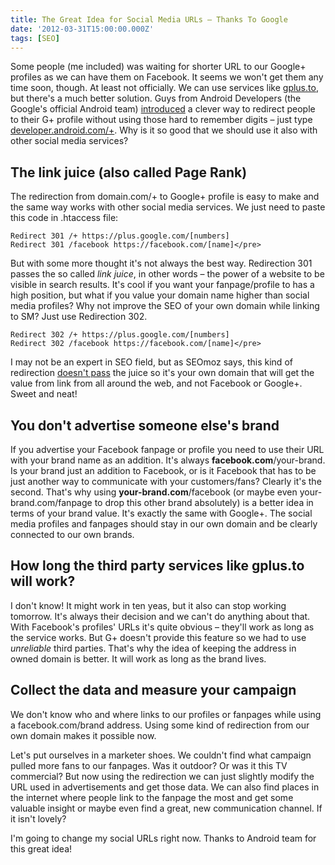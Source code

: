 ```yaml
---
title: The Great Idea for Social Media URLs – Thanks To Google
date: '2012-03-31T15:00:00.000Z'
tags: [SEO]
---
```


Some people (me included) was waiting for shorter URL to our Google+ profiles as we can have them on Facebook. It seems we won't get them any time soon, though. At least not officially. We can use services like [gplus.to](http://gplus.to/), but there's a much better solution. Guys from Android Developers (the Google's official Android team) [introduced](https://plus.google.com/u/0/108967384991768947849/posts/fY47e78z1mP) a clever way to redirect people to their G+ profile without using those hard to remember digits – just type [developer.android.com/+](http://developer.android.com/+). Why is it so good that we should use it also with other social media services?

## The link juice (also called Page Rank)

The redirection from domain.com/+ to Google+ profile is easy to make and the same way works with other social media services. We just need to paste this code in .htaccess file:

```
Redirect 301 /+ https://plus.google.com/[numbers]
Redirect 301 /facebook https://facebook.com/[name]</pre>
```

But with some more thought it's not always the best way. Redirection 301 passes the so called _link juice_, in other words – the power of a website to be visible in search results. It's cool if you want your fanpage/profile to has a high position, but what if you value your domain name higher than social media profiles? Why not improve the SEO of your own domain while linking to SM? Just use Redirection 302.

```
Redirect 302 /+ https://plus.google.com/[numbers]
Redirect 302 /facebook https://facebook.com/[name]</pre>
```

I may not be an expert in SEO field, but as SEOmoz says, this kind of redirection [doesn't pass](http://www.seomoz.org/learn-seo/redirection) the juice so it's your own domain that will get the value from link from all around the web, and not Facebook or Google+. Sweet and neat!

## You don't advertise someone else's brand

If you advertise your Facebook fanpage or profile you need to use their URL with your brand name as an addition. It's always **facebook.com**/your-brand. Is your brand just an addition to Facebook, or is it Facebook that has to be just another way to communicate with your customers/fans? Clearly it's the second. That's why using **your-brand.com**/facebook (or maybe even your-brand.com/fanpage to drop this other brand absolutely) is a better idea in terms of your brand value. It's exactly the same with Google+. The social media profiles and fanpages should stay in our own domain and be clearly connected to our own brands.

## How long the third party services like gplus.to will work?

I don't know! It might work in ten yeas, but it also can stop working tomorrow. It's always their decision and we can't do anything about that. With Facebook's profiles' URLs it's quite obvious – they'll work as long as the service works. But G+ doesn't provide this feature so we had to use _unreliable_ third parties. That's why the idea of keeping the address in owned domain is better. It will work as long as the brand lives.

## Collect the data and measure your campaign

We don't know who and where links to our profiles or fanpages while using a facebook.com/brand address. Using some kind of redirection from our own domain makes it possible now.

Let's put ourselves in a marketer shoes. We couldn't find what campaign pulled more fans to our fanpages. Was it outdoor? Or was it this TV commercial? But now using the redirection we can just slightly modify the URL used in advertisements and get those data. We can also find places in the internet where people link to the fanpage the most and get some valuable insight or maybe even find a great, new communication channel. If it isn't lovely?

I'm going to change my social URLs right now. Thanks to Android team for this great idea!
